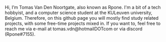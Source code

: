 Hi, I’m Tomas Van Den Noortgate, also known as Rpone. I'm a bit of a tech hobbyist, and a computer science student at the KULeuven university, Belgium. 
Therefore, on this github page you will mostly find study related projects, with some free-time projects mixed in. 
If you want to, feel free to reach me via e-mail at tomas.vdn@hotmailDOTcom or via discord (Rpone#7155). 
